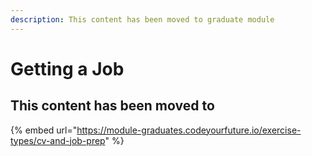 ```yaml
---
description: This content has been moved to graduate module
---
```


# Getting a Job

## This content has been moved to&#x20;

{% embed url="https://module-graduates.codeyourfuture.io/exercise-types/cv-and-job-prep" %}
